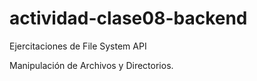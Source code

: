# actividad-clase08-backend

Ejercitaciones de File System API

Manipulación de Archivos y Directorios.
